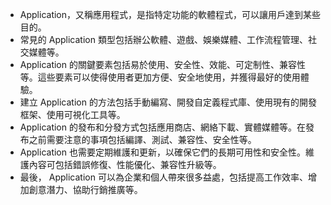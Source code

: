 - Application，又稱應用程式，是指特定功能的軟體程式，可以讓用戶達到某些目的。
- 常見的 Application 類型包括辦公軟體、遊戲、娛樂媒體、工作流程管理、社交媒體等。
- Application 的關鍵要素包括易於使用、安全性、效能、可定制性、兼容性等。這些要素可以使得使用者更加方便、安全地使用，并獲得最好的使用體驗。
- 建立 Application 的方法包括手動編寫、開發自定義程式庫、使用現有的開發框架、使用可視化工具等。
- Application 的發布和分發方式包括應用商店、網絡下載、實體媒體等。在發布之前需要注意的事項包括編譯、測試、兼容性、安全性等。
- Application 也需要定期維護和更新，以確保它們的長期可用性和安全性。維護內容可包括錯誤修復、性能優化、兼容性升級等。
- 最後， Application 可以為企業和個人帶來很多益處，包括提高工作效率、增加創意潛力、協助行銷推廣等。